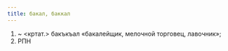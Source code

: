 ```yaml
---
title: бакал, баккал
---
```


1. ~ <кртат.> бакъкъал «бакалейщик, мелочной торговец, лавочник»;
2. РПН
